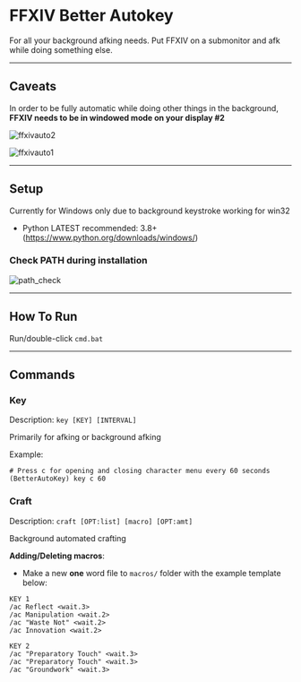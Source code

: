 # FFXIV Better Autokey

For all your background afking needs. Put FFXIV on a submonitor and afk while doing something else.

---

## Caveats
In order to be fully automatic while doing other things in the background, **FFXIV needs to be in windowed mode on your display #2**

![ffxivauto2](../assets/ffxivauto2.PNG)

![ffxivauto1](../assets/ffxivauto1.png)

---

## Setup

Currently for Windows only due to background keystroke working for win32

- Python LATEST recommended: 3.8+ (https://www.python.org/downloads/windows/)

### Check PATH during installation
![path_check](../assets/pythonpathcheck.PNG)

---

## How To Run

Run/double-click `cmd.bat`

---

## Commands

### Key
Description: `key [KEY] [INTERVAL]`

Primarily for afking or background afking

Example:

```
# Press c for opening and closing character menu every 60 seconds
(BetterAutoKey) key c 60
```

### Craft
Description: `craft [OPT:list] [macro] [OPT:amt]`

Background automated crafting

**Adding/Deleting macros**:
  - Make a new **one** word file to `macros/` folder with the example template below:

```
KEY 1
/ac Reflect <wait.3>
/ac Manipulation <wait.2>
/ac "Waste Not" <wait.2>
/ac Innovation <wait.2>

KEY 2
/ac "Preparatory Touch" <wait.3>
/ac "Preparatory Touch" <wait.3>
/ac "Groundwork" <wait.3>
```
